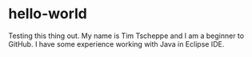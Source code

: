 # hello-world
Testing this thing out.
My name is Tim Tscheppe and I am a beginner to GitHub. I have some experience working with Java in Eclipse IDE.
